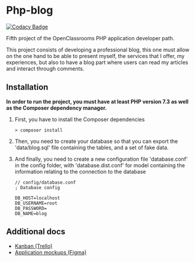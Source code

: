 # Php-blog
[![Codacy Badge](https://api.codacy.com/project/badge/Grade/67655362551a412b9e931837105af165)](https://app.codacy.com/gh/Eredost/Php-blog?utm_source=github.com&utm_medium=referral&utm_content=Eredost/Php-blog&utm_campaign=Badge_Grade)

Fifth project of the OpenClassrooms PHP application developer path.

This project consists of developing a professional blog, this one must allow on the one hand to be able to present myself, the services that I offer, my experiences, but also to have a blog part where users can read my articles and interact through comments.

## Installation

**In order to run the project, you must have at least PHP version 7.3 as well as the Composer dependency manager.**

1.  First, you have to install the Composer dependencies

        > composer install

2.  Then, you need to create your database so that you can export the 'data/blog.sql' file containing the tables, and a set of fake data.

3.  And finally, you need to create a new configuration file 'database.conf' in the config folder, with 'database.dist.conf' for model containing the information relating to the connection to the database

        // config/database.conf
        ; Database config

        DB_HOST=localhost
        DB_USERNAME=root
        DB_PASSWORD=
        DB_NAME=blog

## Additional docs

-   [Kanban (Trello)](https://trello.com/b/hIOdepqM/blog-php)
-   [Application mockups (Figma)](https://www.figma.com/file/f9XSRrlVWCuRx1RA6ROrlh/PHP-Blog?node-id=0%3A1)
